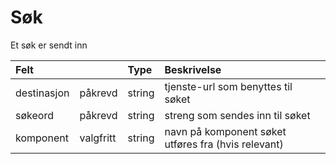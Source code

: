 # Søk

Et søk er sendt inn

| Felt          |           | Type   | Beskrivelse                                         |
|:--------------|:----------|:-------|:----------------------------------------------------|
| destinasjon   | påkrevd   | string | tjenste-url som benyttes til søket                  |
| søkeord | påkrevd   | string | streng som sendes inn til søket                     |
| komponent     | valgfritt | string | navn på komponent søket utføres fra (hvis relevant) |